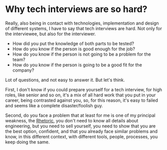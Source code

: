 # Why tech interviews are so hard?

Really, also being in contact with technologies, implementation and design of different systems, I have to say that tech interviews are hard. Not only for the interviewee, but also for the interviewer. 

- How did you put the knowledge of both parts to be tested? 
- How do you know if the person is good enough for the job? 
- How do you know if the person is not going to be a problem for the team?
- How do you know if the person is going to be a good fit for the company?

Lot of questions, and not easy to answer it. But let's think.

First, I don't know if you could prepare yourself for a tech interview, for high roles, like senior and so on, it's a mix of all hard work that you put in your career, being contrasted against you, so, for this reason, it's easy to failed and seems like a complete disaster/foolish guy.

Second, do you face a problem that at least for me is one of my principal weakness, the [Rhetoric](https://en.wikipedia.org/wiki/Rhetoric), you don't need to know all details about engineering, but you need to sell yourself, you need to show that you are the best option, confident, and that you already face similar problems and know, in this different context, with different tools, people, processes, you keep doing the same.


